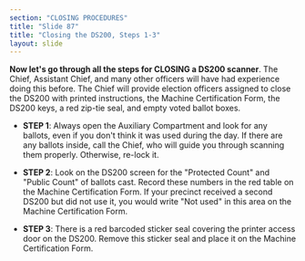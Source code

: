 ```yaml
---
section: "CLOSING PROCEDURES"
title: "Slide 87"
title: "Closing the DS200, Steps 1-3"
layout: slide
---
```


**Now let's go through all the steps for CLOSING a DS200 scanner**. The Chief, Assistant Chief, and many other officers will have had experience doing this before. The Chief will provide election officers assigned to close the DS200 with printed instructions, the Machine Certification Form, the DS200 keys, a red zip-tie seal, and empty voted ballot boxes.

- **STEP 1**: Always open the Auxiliary Compartment and look for any ballots, even if you don't think it was used during the day. If there are any ballots inside, call the Chief, who will guide you through scanning them properly. Otherwise, re-lock it.

- **STEP 2**: Look on the DS200 screen for the "Protected Count" and "Public Count" of ballots cast. Record these numbers in the red table on the Machine Certification Form. If your precinct received a second DS200 but did not use it, you would write "Not used" in this area on the Machine Certification Form.

- **STEP 3**: There is a red barcoded sticker seal covering the printer access door on the DS200. Remove this sticker seal and place it on the Machine Certification Form.
